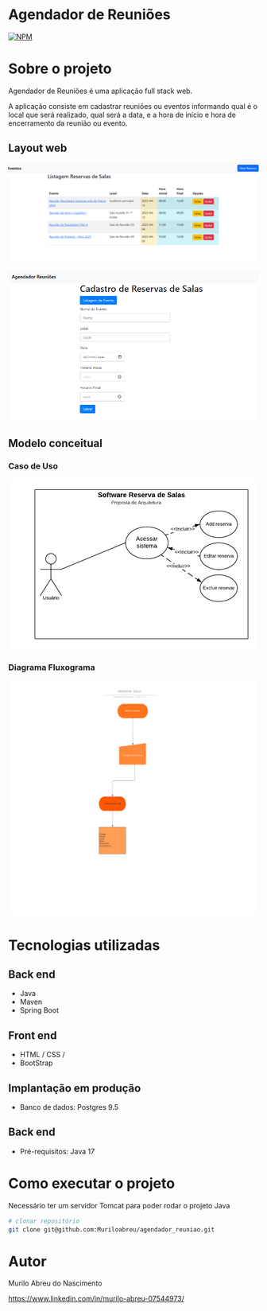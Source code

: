 # Agendador de  Reuniões
[![NPM](https://img.shields.io/npm/l/react)](https://github.com/Muriloabreu/agendador_reuniao/blob/main/LICENCE) 

# Sobre o projeto


Agendador de  Reuniões é uma aplicação full stack web.

A aplicação consiste em cadastrar reuniões ou eventos informando qual é o local que será realizado, qual será a data, e a hora de início e hora de encerramento da reunião ou evento.

## Layout web
![Web 1](https://github.com/Muriloabreu/db-assets/blob/main/print_agendador/Tela_listagem.png)

![Web 2](https://github.com/Muriloabreu/db-assets/blob/main/print_agendador/Tela_cadastro.png)



## Modelo conceitual
### Caso de Uso
![Modelo Conceitual](https://github.com/Muriloabreu/db-assets/blob/main/print_agendador/Diagrama_casoUso.png)
### Diagrama Fluxograma
![Modelo Conceitual](https://github.com/Muriloabreu/db-assets/blob/main/print_agendador/Diagrama_conceitual.png)

# Tecnologias utilizadas
## Back end
- Java
- Maven
- Spring Boot
## Front end
- HTML / CSS / 
- BootStrap



## Implantação em produção

- Banco de dados: Postgres 9.5

## Back end
- Pré-requisitos: Java 17

# Como executar o projeto

Necessário ter um servidor Tomcat para poder rodar o projeto Java


```bash
# clonar repositório
git clone git@github.com:Muriloabreu/agendador_reuniao.git

```

# Autor

Murilo Abreu do Nascimento

https://www.linkedin.com/in/murilo-abreu-07544973/

